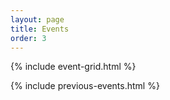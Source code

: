 ```yaml
---
layout: page
title: Events
order: 3
---
```


{% include event-grid.html %}

{% include previous-events.html %}

